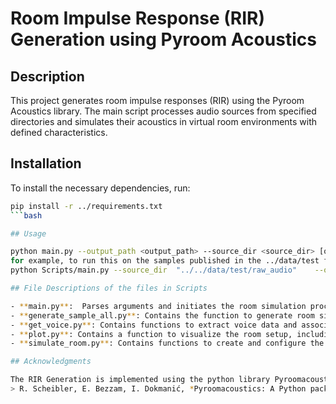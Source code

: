 # Room Impulse Response (RIR) Generation using Pyroom Acoustics

## Description

This project generates room impulse responses (RIR) using the Pyroom Acoustics library. The main script processes audio sources from specified directories and simulates their acoustics in virtual room environments with defined characteristics.

## Installation

To install the necessary dependencies, run:
```bash
pip install -r ../requirements.txt
```bash

## Usage

python main.py --output_path <output_path> --source_dir <source_dir> [other arguments]
for example, to run this on the samples published in the ../data/test folder:
python Scripts/main.py --source_dir  "../../data/test/raw_audio"    --output_path  "../../data/test/simulated/"

## File Descriptions of the files in Scripts

- **main.py**:  Parses arguments and initiates the room simulation process.
- **generate_sample_all.py**: Contains the function to generate room simulations for all folders with voice samples.
- **get_voice.py**: Contains functions to extract voice data and associated information from the source directories.
- **plot.py**: Contains a function to visualize the room setup, including sources and microphones.
- **simulate_room.py**: Contains functions to create and configure the room environment for simulations.

## Acknowledgments

The RIR Generation is implemented using the python library Pyroomacoustics.
> R. Scheibler, E. Bezzam, I. Dokmanić, *Pyroomacoustics: A Python package for audio room simulations and array processing algorithms*, Proc. IEEE ICASSP, Calgary, CA, 2018.

  



